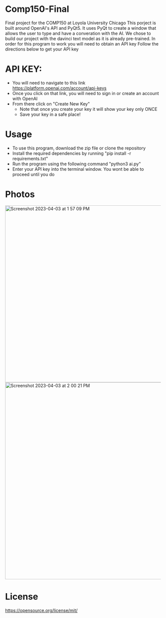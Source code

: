 # Comp150-Final
Final project for the COMP150 at Loyola University Chicago
This porject is built around OpenAI's API and PyQt5. It uses PyQt to create a window that allows the user to type and have a converation with the AI.
We chose to build our project with the davinci text model as it is already pre-trained. In order for this program to work you will need to obtain an API key
Follow the directions below to get your API key 

# API KEY:
- You will need to navigate to this link https://platform.openai.com/account/api-keys
- Once you click on that link, you will need to sign in or create an account with OpenAI
- From there click on "Create New Key" 
  - Note that once you create your key it will show your key only ONCE
  - Save your key in a safe place!
 
 # Usage 
 - To use this program, download the zip file or clone the repository 
 - Install the required dependencies by running "pip install -r requirements.txt"
 - Run the program using the following command "python3 ai.py"
 - Enter your API key into the terminal window. You wont be able to proceed until you do

# Photos
<img width="572" alt="Screenshot 2023-04-03 at 1 57 09 PM" src="https://user-images.githubusercontent.com/129786079/229602344-3bd1bfcd-a009-447b-a3e9-218cfa8c0f93.png">

<img width="637" alt="Screenshot 2023-04-03 at 2 00 21 PM" src="https://user-images.githubusercontent.com/129786079/229602259-37102254-e281-4580-8e35-ffb33d9fb5f8.png">

# License
https://opensource.org/license/mit/
